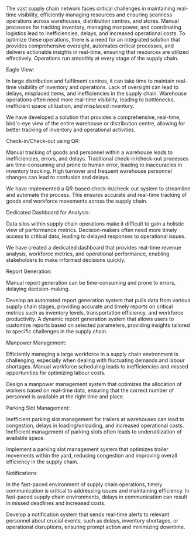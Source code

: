 The vast supply chain network faces critical challenges in maintaining real-time visibility, efficiently managing resources and ensuring seamless operations across warehouses, distribution centres, and stores. Manual processes for tracking inventory, managing manpower, and coordinating logistics lead to inefficiencies, delays, and increased operational costs. 
To optimize these operations, there is a need for an integrated solution that provides comprehensive oversight, automates critical processes, and delivers actionable insights in real-time, ensuring that resources are utilized effectively. Operations run smoothly at every stage of the supply chain.

Eagle View:

In large distribution and fulfilment centres, it can take time to maintain real-time visibility of inventory and operations. Lack of oversight can lead to delays, misplaced items, and inefficiencies in the supply chain. Warehouse operations often need more real-time visibility, leading to bottlenecks, inefficient space utilization, and misplaced inventory. 

We have developed a solution that provides a comprehensive, real-time, bird's-eye view of the entire warehouse or distribution centre, allowing for better tracking of inventory and operational activities.

Check-in/Check-out using QR:

Manual tracking of goods and personnel within a warehouse leads to inefficiencies, errors, and delays. Traditional check-in/check-out processes are time-consuming and prone to human error, leading to inaccuracies in inventory tracking. High turnover and frequent warehouse personnel changes can lead to confusion and delays. 
 
We have implemented a QR-based check-in/check-out system to streamline and automate the process. This ensures accurate and real-time tracking of goods and workforce movements across the supply chain.

Dedicated Dashboard for Analysis:

Data silos within supply chain operations make it difficult to gain a holistic view of performance metrics. Decision-makers often need more timely access to critical data, leading to delayed responses to operational issues. 

We have created a dedicated dashboard that provides real-time revenue analysis, workforce metrics, and operational performance, enabling stakeholders to make informed decisions quickly.

Report Generation:

Manual report generation can be time-consuming and prone to errors, delaying decision-making. 

Develop an automated report generation system that pulls data from various supply chain stages, providing accurate and timely reports on critical metrics such as inventory levels, transportation efficiency, and workforce productivity. A dynamic report generation system that allows users to customize reports based on selected parameters, providing insights tailored to specific challenges in the supply chain.

Manpower Management:

Efficiently managing a large workforce in a supply chain environment is challenging, especially when dealing with fluctuating demands and labour shortages. Manual workforce scheduling leads to inefficiencies and missed opportunities for optimizing labour costs. 

Design a manpower management system that optimizes the allocation of workers based on real-time data, ensuring that the correct number of personnel is available at the right time and place.

Parking Slot Management:

Inefficient parking slot management for trailers at warehouses can lead to congestion, delays in loading/unloading, and increased operational costs. Inefficient management of parking slots often leads to underutilization of available space. 

Implement a parking slot management system that optimizes trailer movements within the yard, reducing congestion and improving overall efficiency in the supply chain.

Notifications

In the fast-paced environment of supply chain operations, timely communication is critical to addressing issues and maintaining efficiency. In fast-paced supply chain environments, delays in communication can result in missed deadlines and increased costs.

Develop a notification system that sends real-time alerts to relevant personnel about crucial events, such as delays, inventory shortages, or operational disruptions, ensuring prompt action and minimizing downtime.



